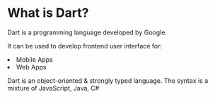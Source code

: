 # What is Dart?

<p>Dart is a programming language developed by Google.<p>
<p>It can be used to develop frontend user interface for:
<li>Mobile Apps</li>
<li>Web Apps</li>
</p>
<p>Dart is an object-oriented & strongly typed language. The syntax is a mixture of JavaScript, Java, C#</p>